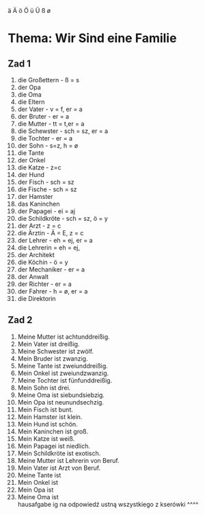 ä Ä ö Ö ü Ü ß ø
# Thema: Wir Sind eine Familie
## Zad 1
1. die Großettern - ß = s
2. der Opa
3. die Oma
4. die Eltern
5. der Vater - v = f, er = a
6. der Bruter - er = a
7. die Mutter - tt = t,er = a
8. die Schewster - sch = sz, er = a
9. die Tochter - er = a
10. der Sohn - s=z, h = ø
11. die Tante
12. der Onkel
13. die Katze - z=c
14. der Hund
15. der Fisch - sch = sz
16. die Fische - sch = sz
17. der Hamster
18. das Kaninchen
19. der Papagei - ei = aj
20. die Schildkröte - sch = sz, ö = y
21. der Arzt - z = c
22. die Ärztin - Ä = E, z = c
23. der Lehrer - eh = ej, er = a
24. die Lehrerin = eh = ej,
25. der Architekt
26. die Köchin - ö = y
27. der Mechaniker - er = a
28. der Anwalt
29. der Richter - er = a
30. der Fahrer - h = ø, er = a
31. die Direktorin
## Zad 2
1. Meine Mutter ist achtunddreißig.
2. Mein Vater ist dreißig.
3. Meine Schwester ist zwölf.
4. Mein Bruder ist zwanzig.
5. Meine Tante ist zweiunddreißig.
6. Mein Onkel ist zweiundzwanzig.
7. Meine Tochter ist fünfunddreißig.
8. Mein Sohn ist drei.
9. Meine Oma ist siebundsiebzig.
10. Mein Opa ist neunundsechzig.
11. Mein Fisch ist bunt.
12. Mein Hamster ist klein.
13. Mein Hund ist schön.
14. Mein Kaninchen ist groß.
15. Mein Katze ist weiß.
16. Mein Papagei ist niedlich.
17. Mein Schildkröte ist exotisch.
18. Meine Mutter ist Lehrerin von Beruf.
19. Mein Vater ist Arzt von Beruf.
20. Meine Tante ist
21. Mein Onkel ist
22. Mein Opa ist
23. Meine Oma ist <br>
hausafgabe ig na odpowiedź ustną wszystkiego z kserówki ^^^^
